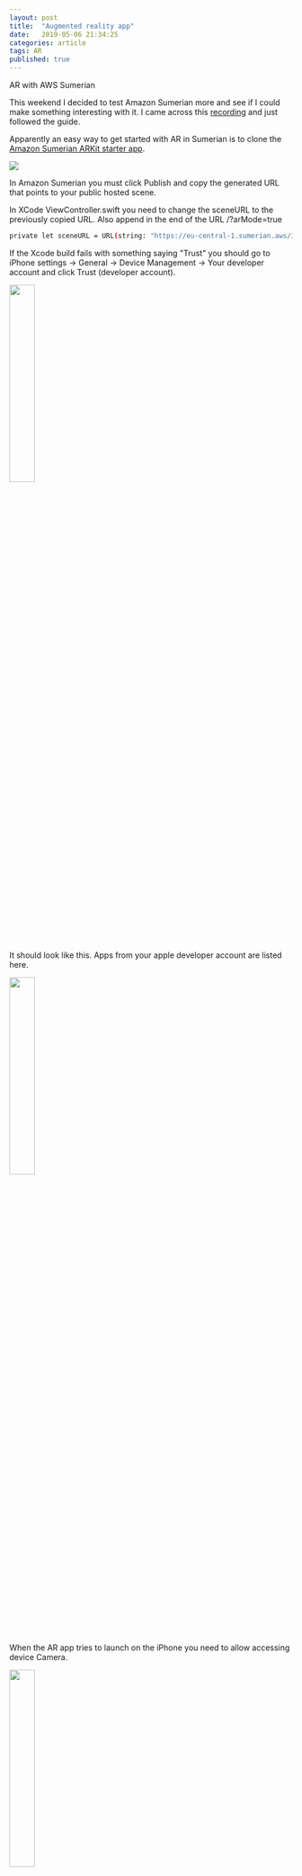```yaml
---
layout: post
title:  "Augmented reality app"
date:   2019-05-06 21:34:25
categories: article
tags: AR
published: true
---
```

AR with AWS Sumerian

This weekend I decided to test Amazon Sumerian more and see if I could make something interesting with it. I came across this <a href="https://www.youtube.com/watch?v=QKeCDZWkExQ">recording</a> and just followed the guide.


Apparently an easy way to get started with AR in Sumerian is to clone the <a href="https://github.com/aws-samples/amazon-sumerian-arkit-starter-app">Amazon Sumerian ARKit starter app</a>.


<img src="https://s3.eu-central-1.amazonaws.com/jounileino.com-images/2019-05-06-arkit-sumerian/Photo+19-05-2019%2C+0.35.15.jpg" width="" height="">

In Amazon Sumerian you must click Publish and copy the generated URL that points to your public hosted scene.

In XCode ViewController.swift you need to change the sceneURL to the previously copied URL.
Also append in the end of the URL /?arMode=true

```bash
private let sceneURL = URL(string: "https://eu-central-1.sumerian.aws/30080fd84e4346b6a8179147c1b688b0.scene/?arMode=true")!
```

If the Xcode build fails with something saying "Trust" you should go to iPhone settings -> General -> Device Management -> Your developer account and click Trust (developer account).

<img src="https://s3.eu-central-1.amazonaws.com/jounileino.com-images/2019-05-06-arkit-sumerian/Photo+18-05-2019%2C+23.45.08.png" width="30%" height="30%">

It should look like this. Apps from your apple developer account are listed here.

<img src="https://s3.eu-central-1.amazonaws.com/jounileino.com-images/2019-05-06-arkit-sumerian/Photo+18-05-2019%2C+23.47.50.png" width="30%" height="30%">

When the AR app tries to launch on the iPhone you need to allow accessing device Camera. 

<img src="https://s3.eu-central-1.amazonaws.com/jounileino.com-images/2019-05-06-arkit-sumerian/Photo+18-05-2019%2C+23.52.26.png" width="30%" height="30%">

Now you should see your iPhone app installed.


<img src="https://s3.eu-central-1.amazonaws.com/jounileino.com-images/2019-05-06-arkit-sumerian/Photo+18-05-2019%2C+23.52.36.png" width="30%" height="30%">

When the app starts it shows a progress bar and your AR app name.

<img src="https://s3.eu-central-1.amazonaws.com/jounileino.com-images/2019-05-06-arkit-sumerian/Photo+18-05-2019%2C+23.53.38.png" width="50%" height="50%">

or possibly this error message if something goes wrong. Please check your sceneURL in XCode again.

<img src="https://s3.eu-central-1.amazonaws.com/jounileino.com-images/2019-05-06-arkit-sumerian/Photo+18-05-2019%2C+23.52.51.png" width="50%" height="50%">

When the app is started it might take a second or two to load this box onto the scene.

<img src="https://s3.eu-central-1.amazonaws.com/jounileino.com-images/2019-05-06-arkit-sumerian/Photo+19-05-2019%2C+0.16.47.jpg" width="50%" height="50%">

Look around through the iPhone camera and you should see other content you placed on the scene in Sumerian.

<img src="https://s3.eu-central-1.amazonaws.com/jounileino.com-images/2019-05-06-arkit-sumerian/Photo+19-05-2019%2C+0.05.56.jpg" width="50%" height="50%">

Creepy no?

Your scene items get augmented into the scene you are currently in. 
<img src="https://s3.eu-central-1.amazonaws.com/jounileino.com-images/2019-05-06-arkit-sumerian/Photo+19-05-2019%2C+0.17.49.jpg" width="50%" height="50%">

For example here the lamps are placed in the ceiling.

<img src="https://s3.eu-central-1.amazonaws.com/jounileino.com-images/2019-05-06-arkit-sumerian/Photo+19-05-2019%2C+0.26.51.jpg" width="50%" height="50%">



Here is also a short tutorial on how to add a trusted app on iphone: <a href="https://www.youtube.com/watch?v=7ejkoLgoPGk">guide</a>

See the Amazon Sumerian [website][sumerian] for more info. 


<footer class="site-footer">
 <a class="subscribe" href="{{ "/feed.xml" | prepend: site.baseurl }}"> <span class="tooltip"> <i class="fa fa-rss"></i> Subscribe!</span></a>
  <div class="inner">a
   <section class="copyright">All content copyright <a href="mailto:{{ site.email}}">{{ site.name }}</a> &copy; {{ site.time | date: '%Y' }} &bull; All rights reserved.</section>
   <section class="poweredby">Made with <a href="http://jekyllrb.com"> Jekyll</a></section>
  </div>
</footer>



[sumerian]:      https://docs.sumerian.amazonaws.com/tutorials/create/intermediate/augmented-reality-using-sumerian-arkit/
